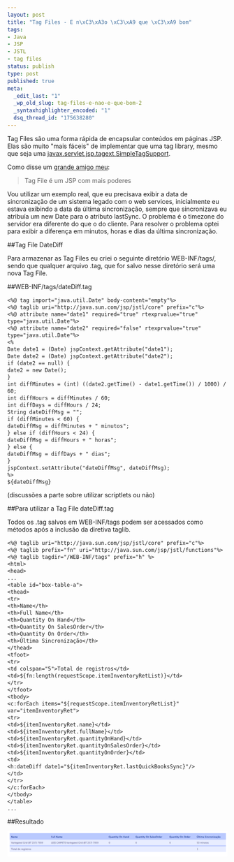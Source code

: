 ```yaml
--- 
layout: post
title: "Tag Files - E n\xC3\xA3o \xC3\xA9 que \xC3\xA9 bom"
tags: 
- Java
- JSP
- JSTL
- tag files
status: publish
type: post
published: true
meta: 
  _edit_last: "1"
  _wp_old_slug: tag-files-e-nao-e-que-bom-2
  _syntaxhighlighter_encoded: "1"
  dsq_thread_id: "175638280"
---
```

Tag Files são uma forma rápida de encapsular conteúdos em páginas JSP. Elas são muito "mais fáceis" de implementar que uma tag library, mesmo que seja uma [javax.servlet.jsp.tagext.SimpleTagSupport](http://download-llnw.oracle.com/javaee/1.4/api/javax/servlet/jsp/tagext/SimpleTagSupport.html).

Como disse um [grande amigo meu](http://blogs.abril.com.br/java-cabeca):

> Tag File é um JSP com mais poderes

Vou utilizar um exemplo real, que eu precisava exibir a data de sincronização de um sistema legado com o web services, inicialmente eu estava exibindo a data da última sincronização, sempre que sincronizava eu atribuía um new Date para o atributo lastSync. O problema é o timezone do servidor era diferente do que o do cliente. Para resolver o problema optei para exibir a diferença em minutos, horas e dias da última sincronização.

##Tag File DateDiff

Para armazenar as Tag Files eu criei o seguinte diretório WEB-INF/tags/, sendo que qualquer arquivo .tag, que for salvo nesse diretório será uma nova Tag File.

##WEB-INF/tags/dateDiff.tag

    <%@ tag import="java.util.Date" body-content="empty"%>
    <%@ taglib uri="http://java.sun.com/jsp/jstl/core" prefix="c"%>
    <%@ attribute name="date1" required="true" rtexprvalue="true" type="java.util.Date"%>
    <%@ attribute name="date2" required="false" rtexprvalue="true" type="java.util.Date"%>
    <%
    Date date1 = (Date) jspContext.getAttribute("date1");
    Date date2 = (Date) jspContext.getAttribute("date2");
    if (date2 == null) {
    date2 = new Date();
    }
    int diffMinutes = (int) ((date2.getTime() - date1.getTime()) / 1000) / 60;
    int diffHours = diffMinutes / 60;
    int diffDays = diffHours / 24;
    String dateDiffMsg = "";
    if (diffMinutes < 60) {
    dateDiffMsg = diffMinutes + " minutos";
    } else if (diffHours < 24) {
    dateDiffMsg = diffHours + " horas";
    } else {
    dateDiffMsg = diffDays + " dias";
    }
    jspContext.setAttribute("dateDiffMsg", dateDiffMsg);
    %>
    ${dateDiffMsg}

(discussões a parte sobre utilizar scriptlets ou não)

##Para utilizar a Tag File dateDiff.tag

Todos os .tag salvos em WEB-INF/tags podem ser acessados como métodos após a inclusão da diretiva taglib.

    <%@ taglib uri="http://java.sun.com/jsp/jstl/core" prefix="c"%>
    <%@ taglib prefix="fn" uri="http://java.sun.com/jsp/jstl/functions"%>
    <%@ taglib tagdir="/WEB-INF/tags" prefix="h" %>
    <html>
    <head>
    ...
    <table id="box-table-a">
    <thead>
    <tr>
    <th>Name</th>
    <th>Full Name</th>
    <th>Quantity On Hand</th>
    <th>Quantity On SalesOrder</th>
    <th>Quantity On Order</th>
    <th>Última Sincronização</th>
    </thead>
    <tfoot>
    <tr>
    <td colspan="5">Total de registros</td>
    <td>${fn:length(requestScope.itemInventoryRetList)}</td>
    </tr>
    </tfoot>
    <tbody>
    <c:forEach items="${requestScope.itemInventoryRetList}"
    var="itemInventoryRet">
    <tr>
    <td>${itemInventoryRet.name}</td>
    <td>${itemInventoryRet.fullName}</td>
    <td>${itemInventoryRet.quantityOnHand}</td>
    <td>${itemInventoryRet.quantityOnSalesOrder}</td>
    <td>${itemInventoryRet.quantityOnOrder}</td>
    <td>
    <h:dateDiff date1="${itemInventoryRet.lastQuickBooksSync}"/>
    </td>
    </tr>
    </c:forEach>
    </tbody>
    </table>
    ...

##Resultado

![](/images/posts/Screen-shot-2010-09-02-at-1.48.02-AM.png)

